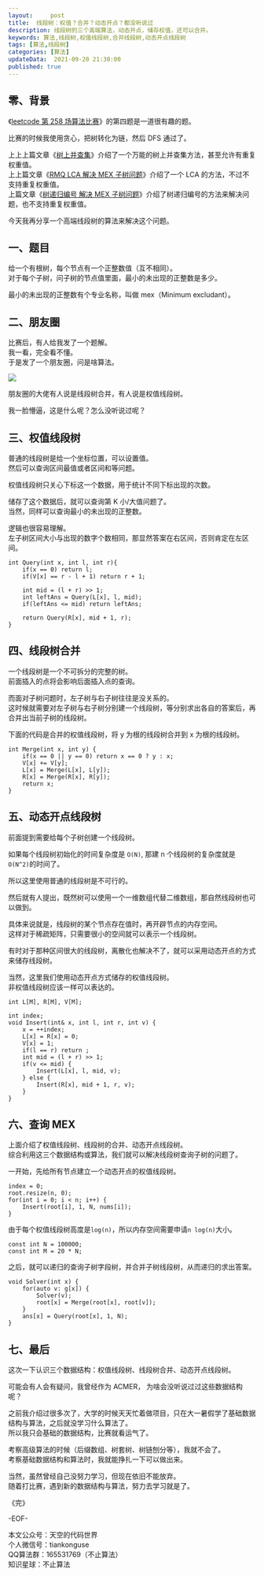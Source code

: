 ```yaml
---   
layout:     post  
title:  线段树：权值？合并？动态开点？都没听说过
description: 线段树的三个高端算法，动态开点，储存权值，还可以合并。     
keywords: 算法,线段树,权值线段树,合并线段树,动态开点线段树  
tags: [算法,线段树]    
categories: [算法]  
updateData:  2021-09-20 21:30:00  
published: true  
---  
```



## 零、背景  


《[leetcode 第 258 场算法比赛](https://mp.weixin.qq.com/s/m55Do8IQPU4RcAPs2uX1uA)》的第四题是一道很有趣的题。  


比赛的时候我使用贪心，把树转化为链，然后 DFS 通过了。  



上上上篇文章《[树上并查集](https://mp.weixin.qq.com/s/JEZ0-uqSrfBHZZask3PPBA)》介绍了一个万能的树上并查集方法，甚至允许有重复权重值。  
上上篇文章《[RMQ LCA 解决 MEX 子树问题](https://mp.weixin.qq.com/s/qg34lLbiHWLXzuAr1RRhRQ)》介绍了一个 LCA 的方法，不过不支持重复权重值。  
上篇文章《[树递归编号 解决 MEX 子树问题](https://mp.weixin.qq.com/s/_BM1IQCeqBR5MJ-fIa2wkw)》介绍了树递归编号的方法来解决问题，也不支持重复权重值。  


今天我再分享一个高端线段树的算法来解决这个问题。  


## 一、题目  


给一个有根树，每个节点有一个正整数值（互不相同）。  
对于每个子树，问子树的节点值里面，最小的未出现的正整数是多少。  


最小的未出现的正整数有个专业名称，叫做 mex（Minimum excludant）。  


## 二、朋友圈  


比赛后，有人给我发了一个题解。  
我一看，完全看不懂。  
于是发了一个朋友圈，问是啥算法。  


![](https://res.tiankonguse.com/images/2021/09/20/001.png)  



朋友圈的大佬有人说是线段树合并，有人说是权值线段树。  


我一脸懵逼，这是什么呢？怎么没听说过呢？  


## 三、权值线段树  


普通的线段树是给一个坐标位置，可以设置值。  
然后可以查询区间最值或者区间和等问题。  


权值线段树只关心下标这一个数据，用于统计不同下标出现的次数。  


储存了这个数据后，就可以查询第 K 小/大值问题了。  
当然，同样可以查询最小的未出现的正整数。  


逻辑也很容易理解。  
左子树区间大小与出现的数字个数相同，那显然答案在右区间，否则肯定在左区间。  


```
int Query(int x, int l, int r){
    if(x == 0) return l;
    if(V[x] == r - l + 1) return r + 1; 

    int mid = (l + r) >> 1;
    int leftAns = Query(L[x], l, mid);
    if(leftAns <= mid) return leftAns;

    return Query(R[x], mid + 1, r);
}
```


## 四、线段树合并  


一个线段树是一个不可拆分的完整的树。  
前面插入的点将会影响后面插入点的查询。  


而面对子树问题时，左子树与右子树往往是没关系的。  
这时候就需要对左子树与右子树分别建一个线段树，等分别求出各自的答案后，再合并出当前子树的线段树。  


下面的代码是合并的权值线段树，将 y 为根的线段树合并到 x 为根的线段树。  


```
int Merge(int x, int y) {
    if(x == 0 || y == 0) return x == 0 ? y : x;
    V[x] += V[y];
    L[x] = Merge(L[x], L[y]);
    R[x] = Merge(R[x], R[y]);
    return x;
}
```


## 五、动态开点线段树  


前面提到需要给每个子树创建一个线段树。  


如果每个线段树初始化的时间复杂度是 `O(N)`, 那建 n 个线段树的复杂度就是 `O(N^2)`的时间了。  


所以这里使用普通的线段树是不可行的。  



然后就有人提出，既然树可以使用一个一维数组代替二维数组，那自然线段树也可以做到。  


具体来说就是，线段树的某个节点存在值时，再开辟节点的内存空间。  
这样对于稀疏矩阵，只需要很小的空间就可以表示一个线段树。  


有时对于那种区间很大的线段树，离散化也解决不了，就可以采用动态开点的方式来储存线段树。  


当然，这里我们使用动态开点方式储存的权值线段树。  
非权值线段树应该一样可以表达的。  


```
int L[M], R[M], V[M]; 

int index;
void Insert(int& x, int l, int r, int v) {
    x = ++index;
    L[x] = R[x] = 0;
    V[x] = 1;
    if(l == r) return ;
    int mid = (l + r) >> 1;
    if(v <= mid) {
        Insert(L[x], l, mid, v);
    } else {
        Insert(R[x], mid + 1, r, v);
    }
}
```


## 六、查询 MEX


上面介绍了权值线段树、线段树的合并、动态开点线段树。  
综合利用这三个数据结构或算法，我们就可以解决线段树查询子树的问题了。  


一开始，先给所有节点建立一个动态开点的权值线段树。  


```
index = 0;
root.resize(n, 0);
for(int i = 0; i < n; i++) {
    Insert(root[i], 1, N, nums[i]);
}
```


由于每个权值线段树高度是`log(n)`，所以内存空间需要申请`n log(n)`大小。  


```
const int N = 100000;
const int M = 20 * N;
```


之后，就可以递归的查询子树字段树，并合并子树线段树，从而递归的求出答案。  


```
void Solver(int x) {
    for(auto v: g[x]) {
        Solver(v);
        root[x] = Merge(root[x], root[v]);
    }
    ans[x] = Query(root[x], 1, N);
}
```



## 七、最后  


这次一下认识三个数据结构：权值线段树、线段树合并、动态开点线段树。  


可能会有人会有疑问，我曾经作为 ACMER， 为啥会没听说过过这些数据结构呢？  


之前我介绍过很多次了，大学的时候天天忙着做项目，只在大一暑假学了基础数据结构与算法，之后就没学习什么算法了。  
所以我只会基础的数据结构，比赛就看运气了。  


考察高级算法的时候（后缀数组、树套树、树链刨分等），我就不会了。  
考察基础数据结构和算法时，我就能挣扎一下可以做出来。  


当然，虽然曾经自己没努力学习，但现在依旧不能放弃。  
随着打比赛，遇到新的数据结构与算法，努力去学习就是了。  



《完》  


-EOF-  



本文公众号：天空的代码世界  
个人微信号：tiankonguse  
QQ算法群：165531769（不止算法）  
知识星球：不止算法  

